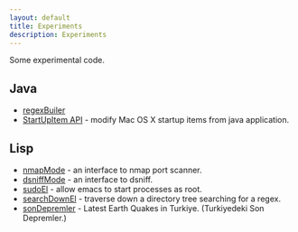 ```yaml
---
layout: default
title: Experiments
description: Experiments
---
```


Some experimental code.

## Java
 - [regexBuiler](/regexBuilder.markdown)
 - [StartUpItem API](/startUpItemApi.markdown) - modify Mac OS X startup items from java application.

## Lisp
 - [nmapMode](/nmapMode.markdown)  - an interface to nmap port scanner.
 - [dsniffMode](/dsniffMode.markdown)  - an interface to dsniff.
 - [sudoEl](/sudoEl.markdown) - allow emacs to start processes as root.
 - [searchDownEl](http://github.com/nakkaya/emacs/blob/master/int/searchDown.el) - traverse down a directory tree searching for a regex.
 - [sonDepremler](/sonDepremler/) - Latest Earth Quakes in Turkiye. (Turkiyedeki Son Depremler.)
